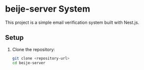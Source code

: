 # beije-server System

This project is a simple email verification system built with Nest.js.

## Setup

1. Clone the repository:
   ```bash
   git clone <repository-url>
   cd beije-server
   ```
